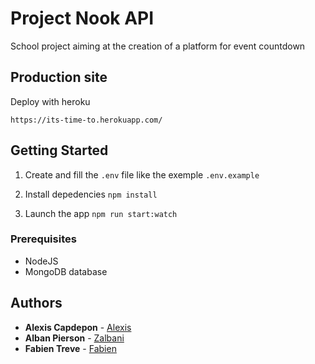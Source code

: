 # Project Nook API

School project aiming at the creation of a platform for event countdown

## Production site

Deploy with heroku

`https://its-time-to.herokuapp.com/`

## Getting Started

1. Create and fill the `.env` file like the exemple `.env.example`

2. Install depedencies `npm install`

3. Launch the app `npm run start:watch`

### Prerequisites

- NodeJS
- MongoDB database

## Authors

- **Alexis Capdepon** - [Alexis](https://github.com/AlexisCapdepon)
- **Alban Pierson** - [Zalbani](https://github.com/Zalbani)
- **Fabien Treve** - [Fabien](https://github.com/FabienTreve)
